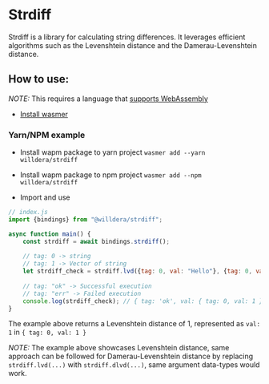 # Strdiff

Strdiff is a library for calculating string differences. It leverages efficient algorithms such as the Levenshtein distance and the Damerau-Levenshtein distance.

## How to use:
*NOTE:* This requires a language that [supports WebAssembly](https://docs.wasmer.io/)

- [Install wasmer](https://docs.wasmer.io/ecosystem/wasmer/getting-started)

### Yarn/NPM example
- Install wapm package to yarn project
`wasmer add --yarn willdera/strdiff`

- Install wapm package to npm project
`wasmer add --npm willdera/strdiff`

- Import and use
```js
// index.js
import {bindings} from "@willdera/strdiff";

async function main() {
    const strdiff = await bindings.strdiff();
    
    // tag: 0 -> string
    // tag: 1 -> Vector of string
    let strdiff_check = strdiff.lvd({tag: 0, val: "Hello"}, {tag: 0, val: "Hella"});
    
    // tag: "ok" -> Successful execution
    // tag: "err" -> Failed execution
    console.log(strdiff_check); // { tag: 'ok', val: { tag: 0, val: 1 } }
}
```
 The example above returns a Levenshtein distance of 1, represented as `val: 1` in `{ tag: 0, val: 1 }`

*NOTE:* The example above showcases Levenshtein distance, same approach can be followed for Damerau-Levenshtein distance by replacing `strdiff.lvd(...)` with `strdiff.dlvd(...)`, same argument data-types would work.
